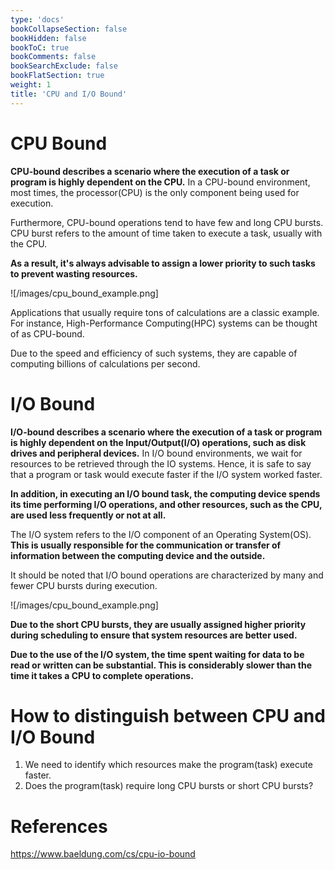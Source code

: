 ```yaml
---
type: 'docs'
bookCollapseSection: false
bookHidden: false
bookToC: true
bookComments: false
bookSearchExclude: false
bookFlatSection: true
weight: 1
title: 'CPU and I/O Bound'
---
```


# CPU Bound

**CPU-bound describes a scenario where the execution of a task or program is highly dependent on the CPU.** In a CPU-bound environment, most times, the processor(CPU) is the only component being used for execution.

Furthermore, CPU-bound operations tend to have few and long CPU bursts. CPU burst refers to the amount of time taken to execute a task, usually with the CPU. 

**As a result, it's always advisable to assign a lower priority to such tasks to prevent wasting resources.**

![/images/cpu_bound_example.png]

Applications that usually require tons of calculations are a classic example. For instance, High-Performance Computing(HPC) systems can be thought of as CPU-bound.

Due to the speed and efficiency of such systems, they are capable of computing billions of calculations per second.

# I/O Bound

**I/O-bound describes a scenario where the execution of a task or program is highly dependent on the Input/Output(I/O) operations, such as disk drives and peripheral devices.** In I/O bound environments, we wait for resources to be retrieved through the IO systems. Hence, it is safe to say that a program or task would execute faster if the I/O system worked faster.

**In addition, in executing an I/O bound task, the computing device spends its time performing I/O operations, and other resources, such as the CPU, are used less frequently or not at all.**

The I/O system refers to the I/O component of an Operating System(OS). **This is usually responsible for the communication or transfer of information between the computing device and the outside.**

It should be noted that I/O bound operations are characterized by many and fewer CPU bursts during execution.

![/images/cpu_bound_example.png]

**Due to the short CPU bursts, they are usually assigned higher priority during scheduling to ensure that system resources are better used.**

**Due to the use of the I/O system, the time spent waiting for data to be read or written can be substantial. This is considerably slower than the time it takes a CPU to complete operations.**

# How to distinguish between CPU and I/O Bound

1. We need to identify which resources make the program(task) execute faster.
2. Does the program(task) require long CPU bursts or short CPU bursts?

# References

https://www.baeldung.com/cs/cpu-io-bound